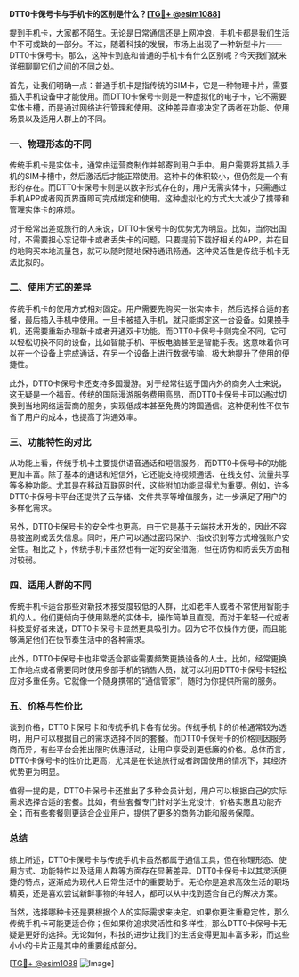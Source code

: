 **DTT0卡保号卡与手机卡的区别是什么？[[TG💪+ @esim1088](https://t.me/s/esim1088)]**

提到手机卡，大家都不陌生。无论是日常通信还是上网冲浪，手机卡都是我们生活中不可或缺的一部分。不过，随着科技的发展，市场上出现了一种新型卡片——DTT0卡保号卡。那么，这种卡到底和普通的手机卡有什么区别呢？今天我们就来详细聊聊它们之间的不同之处。

首先，让我们明确一点：普通手机卡是指传统的SIM卡，它是一种物理卡片，需要插入手机设备中才能使用。而DTT0卡保号卡则是一种虚拟化的电子卡，它不需要实体卡槽，而是通过网络进行管理和使用。这种差异直接决定了两者在功能、使用场景以及适用人群上的不同。

### **一、物理形态的不同**

传统手机卡是实体卡，通常由运营商制作并邮寄到用户手中。用户需要将其插入手机的SIM卡槽中，然后激活后才能正常使用。这种卡的体积较小，但仍然是一个有形的存在。而DTT0卡保号卡则是以数字形式存在的，用户无需实体卡，只需通过手机APP或者网页界面即可完成绑定和使用。这种虚拟化的方式大大减少了携带和管理实体卡的麻烦。

对于经常出差或旅行的人来说，DTT0卡保号卡的优势尤为明显。比如，当你出国时，不需要担心忘记带卡或者丢失卡的问题。只要提前下载好相关的APP，并在目的地购买本地流量包，就可以随时随地保持通讯畅通。这种灵活性是传统手机卡无法比拟的。

### **二、使用方式的差异**

传统手机卡的使用方式相对固定。用户需要先购买一张实体卡，然后选择合适的套餐，最后插入手机中使用。一旦卡被插入手机，就只能绑定这一台设备。如果换手机，还需要重新办理新卡或者开通双卡功能。而DTT0卡保号卡则完全不同，它可以轻松切换不同的设备，比如智能手机、平板电脑甚至是智能手表。这意味着你可以在一个设备上完成通话，在另一个设备上进行数据传输，极大地提升了使用的便捷性。

此外，DTT0卡保号卡还支持多国漫游。对于经常往返于国内外的商务人士来说，这无疑是一个福音。传统的国际漫游服务费用高昂，而DTT0卡保号卡可以通过切换到当地网络运营商的服务，实现低成本甚至免费的跨国通信。这种便利性不仅节省了用户的成本，也提高了沟通效率。

### **三、功能特性的对比**

从功能上看，传统手机卡主要提供语音通话和短信服务，而DTT0卡保号卡的功能更加丰富。除了基本的通话和短信外，它还能支持视频通话、在线支付、流量共享等多种功能。尤其是在移动互联网时代，这些附加功能显得尤为重要。例如，许多DTT0卡保号卡平台还提供了云存储、文件共享等增值服务，进一步满足了用户的多样化需求。

另外，DTT0卡保号卡的安全性也更高。由于它是基于云端技术开发的，因此不容易被盗刷或丢失信息。同时，用户可以通过密码保护、指纹识别等方式增强账户安全性。相比之下，传统手机卡虽然也有一定的安全措施，但在防伪和防丢失方面相对较弱。

### **四、适用人群的不同**

传统手机卡适合那些对新技术接受度较低的人群，比如老年人或者不常使用智能手机的人。他们更倾向于使用熟悉的实体卡，操作简单且直观。而对于年轻一代或者科技爱好者来说，DTT0卡保号卡显然更具吸引力。因为它不仅操作方便，而且能够满足他们在快节奏生活中的各种需求。

此外，DTT0卡保号卡也非常适合那些需要频繁更换设备的人士。比如，经常更换工作地点或者需要同时使用多部手机的销售人员，就可以利用DTT0卡保号卡轻松应对多重任务。它就像一个随身携带的“通信管家”，随时为你提供所需的服务。

### **五、价格与性价比**

谈到价格，DTT0卡保号卡和传统手机卡各有优劣。传统手机卡的价格通常较为透明，用户可以根据自己的需求选择不同的套餐。而DTT0卡保号卡的价格则因服务商而异，有些平台会推出限时优惠活动，让用户享受到更低廉的价格。总体而言，DTT0卡保号卡的性价比更高，尤其是在长途旅行或者跨国使用的情况下，其经济优势更为明显。

值得一提的是，DTT0卡保号卡还推出了多种会员计划，用户可以根据自己的实际需求选择合适的套餐。比如，有些套餐专门针对学生党设计，价格实惠且功能齐全；而有些套餐则更适合企业用户，提供了更多的商务功能和服务保障。

### **总结**

综上所述，DTT0卡保号卡与传统手机卡虽然都属于通信工具，但在物理形态、使用方式、功能特性以及适用人群等方面存在显著差异。DTT0卡保号卡以其灵活便捷的特点，逐渐成为现代人日常生活中的重要助手。无论你是追求高效生活的职场精英，还是喜欢尝试新鲜事物的年轻人，都可以从中找到适合自己的解决方案。

当然，选择哪种卡还是要根据个人的实际需求来决定。如果你更注重稳定性，那么传统手机卡可能更适合你；但如果你追求灵活性和多样性，那么DTT0卡保号卡无疑是更好的选择。无论如何，科技的进步让我们的生活变得更加丰富多彩，而这些小小的卡片正是其中的重要组成部分。

[[TG💪+ @esim1088](https://t.me/s/esim1088) ![Image](https://i.postimg.cc/4NQfJmqS/Snipaste-2025-05-13-00-14-12.png)]